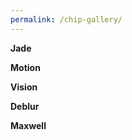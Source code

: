 ```yaml
---
permalink: /chip-gallery/
---
```

<!--- 3D CGRA --->
<!--- Associative memory --->
<!--- Chimera --->
<!--- Garnet ---> 
<!--- RBM ---> 
**Jade** 

**Motion**

**Vision**

**Deblur**

**Maxwell**

